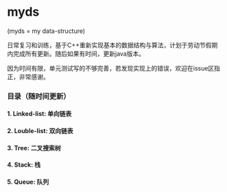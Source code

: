 # myds

(myds = my data-structure)

日常复习和训练，基于C++重新实现基本的数据结构与算法，计划于劳动节假期内完成所有更新。随后如果有时间，更新java版本。

因为时间有限，单元测试写的不够完善，若发现实现上的错误，欢迎在issue区指正，非常感谢。

### 目录（随时间更新）
#### 1. Linked-list: 单向链表
#### 2. Louble-list: 双向链表
#### 3. Tree: 二叉搜索树
#### 4. Stack: 栈
#### 5. Queue: 队列
